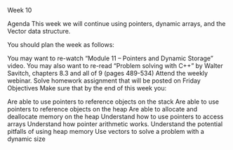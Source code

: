 Week 10
 

Agenda
This week we will continue using pointers, dynamic arrays, and the Vector data structure.  

You should plan the week as follows:

You may want to re-watch “Module 11 – Pointers and Dynamic Storage” video.
You may also want to re-read “Problem solving with C++” by Walter Savitch, chapters 8.3 and all of 9 (pages 489-534)
Attend the weekly webinar.
Solve homework assignment that will be posted on Friday
Objectives
Make sure that by the end of this week you:

Are able to use pointers to reference objects on the stack
Are able to use pointers to reference objects on the heap
Are able to allocate and deallocate memory on the heap
Understand how to use pointers to access arrays
Understand how pointer arithmetic works.
Understand the potential pitfalls of using heap memory
Use vectors to solve a problem with a dynamic size 